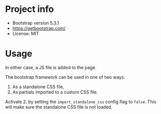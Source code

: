 # Project info
- Bootstrap version 5.3.1
- https://getbootstrap.com/
- License: MIT


# Usage

In either case, a JS file is added to the page.

The bootstrap framework can be used in one of two ways.
1. As a standalone CSS file, 
2. As partials imported to a custom CSS file.

Activate 2. by setting the `import_standalone_css` config flag to `false`. This will make sure the standalone CSS file is not loaded.
